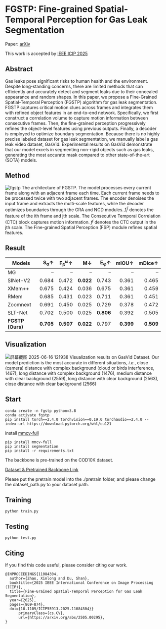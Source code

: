 # FGSTP: Fine-grained Spatial-Temporal Perception for Gas Leak Segmentation

Paper: [arXiv](https://www.arxiv.org/abs/2505.00295)

This work is accepted by [IEEE ICIP 2025](https://2025.ieeeicip.org/)

## Abstract
Gas leaks pose significant risks to human health and the environment. Despite long-standing concerns, there are limited methods that can efficiently and accurately detect and segment leaks due to their concealed appearance and random shapes. In this paper, we propose a Fine-Grained Spatial-Temporal Perception (FGSTP) algorithm for gas leak segmentation. FGSTP captures critical motion clues across frames and integrates them with refined object features in an end-to-end network. Specifically, we first construct a correlation volume to capture motion information between consecutive frames. Then, the fine-grained perception progressively refines the object-level features using previous outputs. Finally, a decoder is employed to optimize boundary segmentation. Because there is no highly precise labeled dataset for gas leak segmentation, we manually label a gas leak video dataset, GasVid. Experimental results on GasVid demonstrate that our model excels in segmenting non-rigid objects such as gas leaks, generating the most accurate mask compared to other state-of-the-art (SOTA) models.

## Method
![fgstp](https://github.com/user-attachments/assets/ddc013d2-86d0-4975-a2db-a393e3bcf790)
The architecture of FGSTP. The model processes every current frame along with an adjacent frame each time. Each current frame needs to be processed twice with two adjacent frames. The encoder denoises the input frame and extracts the multi-scale features, while the decoder optimizes boundaries through the GRA and NCD modules.  $f_{i}^j$ denotes the feature of the ith frame and jth scale. The Consecutive Temporal Correlation (CTC) block captures motion information. $f^j$ denotes the CTC output in the jth scale. The Fine-grained Spatial Perception (FSP) module refines spatial features.

## Result
| Models             | **S<sub>α</sub>↑** | **F<sub>β</sub><sup>ω</sup>↑** | **M↓** | **E<sub>φ</sub>↑** | **mIOU↑** | **mDice↑** |
|--------------------|-------------------:|-------------------------------:|-------:|-------------------:|----------:|-----------:|
| MG                 | –                   | –                             | –          | –                  | –         | –          |
| SINet-V2           | 0.684               | 0.472                         | **0.022**  | 0.743              | 0.361     | 0.465      |
| XMem++             | 0.675               | 0.424                         | 0.036      | 0.675              | 0.361     | 0.459      |
| RMem               | 0.685               | 0.431                         | 0.023      | 0.711              | 0.361     | 0.451      |
| Zoomnext           | 0.691               | 0.450                         | 0.025      | 0.729              | 0.378     | 0.472      |
| SLT-Net            | 0.702               | 0.500                         | 0.025      | **0.806**          | 0.392     | 0.505      |
| **FGSTP (Ours)**   |**0.705**            | **0.507**                     | **0.022**  | 0.797              | **0.399**     | **0.509**      |

## Visualization
![屏幕截图 2025-06-16 121938](https://github.com/user-attachments/assets/1e29865b-89b6-470d-a38b-9fa93f7afc72)
Visualization results on GasVid Dataset. Our model prediction is the most accurate in different situations, $i.e.,$ close (camera) distance with complex background (cloud or birds interference, 1467), long distance with complex background (1476), medium distance with clear background (2559), long distance with clear background (2563), close distance with clear background (2566)



## Start
```
conda create -n fgstp python=3.8
conda activate fgstp
pip install torch==2.4.0 torchvision==0.19.0 torchaudio==2.4.0 --index-url https://download.pytorch.org/whl/cu121
```
install [mmcv-full](https://mmcv.readthedocs.io/en/latest/get_started/installation.html) 
```
pip install mmcv-full
pip install segmentation
pip install -r requirements.txt
```

The backbone is pre-trained on the COD10K dataset.   

[Dataset & Pretrained Backbone Link](https://drive.google.com/drive/folders/1UCw2AOAyZCqRYkpwapcw2kBQIG9_rsUy?usp=sharing)

Please put the pretrain model into the ./pretrain folder, and please change the dataset_path.py to your dataset path.

## Training 
```
python train.py
```
## Testing 
```
python test.py
```

## Citing 

If you find this code useful, please consider citing our work.
```
@INPROCEEDINGS{11084304,
  author={Zhao, Xinlong and Du, Shan},
  booktitle={2025 IEEE International Conference on Image Processing (ICIP)}, 
  title={Fine-Grained Spatial-Temporal Perception for Gas Leak Segmentation}, 
  year={2025},
  pages={869-874},
  doi={10.1109/ICIP55913.2025.11084304}}
      primaryClass={cs.CV},
      url={https://arxiv.org/abs/2505.00295}, 
}
```
